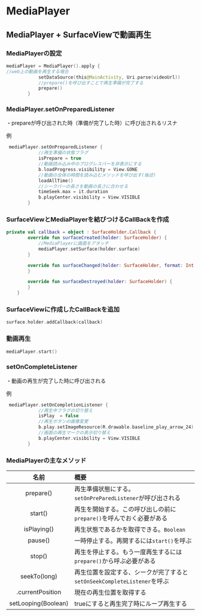 # MediaPlayer

## MediaPlayer + SurfaceViewで動画再生

### MediaPlayerの設定

```kotlin
mediaPlayer = MediaPlayer().apply {
//web上の動画を再生する場合
            setDataSource(this@MainActivity, Uri.parse(videoUrl))
            //prepare()を呼び出すことで再生準備が完了する
            prepare()
        }
```

### MediaPlayer.setOnPreparedListener

・prepareが呼び出された時（準備が完了した時）に呼び出されるリスナ

例

```kotlin
 mediaPlayer.setOnPreparedListener {
            //再生準備の状態フラグ
            isPrepare = true
            //動画読み込み中のプログレスバーを非表示にする
            b.loadProgress.visibility = View.GONE
            //動画の全体の時間を読み込むメソッドを呼び出す(後述)
            loadAllTime()
            //シークバーの長さを動画の長さに合わせる
            timeSeek.max = it.duration
            b.playCenter.visibility = View.VISIBLE
        }
```

### SurfaceViewとMediaPlayerを結びつけるCallBackを作成

```kotlin
private val callback = object : SurfaceHolder.Callback {
        override fun surfaceCreated(holder: SurfaceHolder) {
            //MediaPlayerに画面をアタッチ
            mediaPlayer.setSurface(holder.surface)
        }

        override fun surfaceChanged(holder: SurfaceHolder, format: Int, width: Int, height: Int) {
        }

        override fun surfaceDestroyed(holder: SurfaceHolder) {
        }
    }
```

### SurfaceViewに作成したCallBackを追加

```kotlin
surface.holder.addCallback(callback)
```

### 動画再生

```kotlin
mediaPlayer.start()
```

### setOnCompleteListener

・動画の再生が完了した時に呼び出される

例

```kotlin
 mediaPlayer.setOnCompletionListener {
            //再生中フラグの切り替え
            isPlay  = false
            //再生ボタンの画像変更
            b.play.setImageResource(R.drawable.baseline_play_arrow_24)
            //画面の再生マークの表示切り替え
            b.playCenter.visibility = View.VISIBLE
        }
```


### MediaPlayerの主なメソッド

|名前|概要|
|:--:|:--|
|prepare()|再生準備状態にする。`setOnPreParedListener`が呼び出される|
|start()|再生を開始する。この呼び出しの前に`prepare()`を呼んでおく必要がある|
|isPlaying()|再生状態であるかを取得できる。`Boolean`|
|pause()|一時停止する。再開するには`start()`を呼ぶ|
|stop()|再生を停止する。もう一度再生するには`prepare()`から呼ぶ必要がある|
|seekTo(long)|再生位置を設定する、シークが完了すると`setOnSeekCompleteListener`を呼ぶ|
|.currentPosition|現在の再生位置を取得する|
|setLooping(Boolean)|trueにすると再生完了時にループ再生する|









